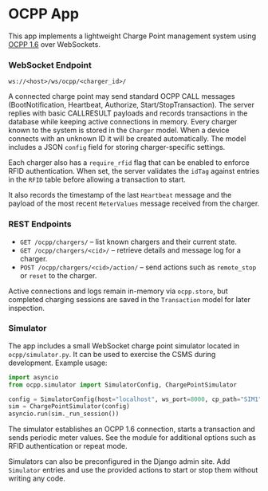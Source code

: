 # OCPP App

This app implements a lightweight Charge Point management system using
[OCPP 1.6](https://github.com/OCA/ocpp) over WebSockets.

### WebSocket Endpoint

```
ws://<host>/ws/ocpp/<charger_id>/
```

A connected charge point may send standard OCPP CALL messages
(BootNotification, Heartbeat, Authorize, Start/StopTransaction). The
server replies with basic CALLRESULT payloads and records transactions
in the database while keeping active connections in memory. Every charger
known to the system is stored in the `Charger` model. When a device
connects with an unknown ID it will be created automatically. The model
includes a JSON `config` field for storing charger-specific settings.

Each charger also has a `require_rfid` flag that can be enabled to
enforce RFID authentication. When set, the server validates the `idTag`
against entries in the `RFID` table before allowing a transaction to start.

It also records the timestamp of the last `Heartbeat` message and the
payload of the most recent `MeterValues` message received from the charger.



### REST Endpoints

- `GET /ocpp/chargers/` – list known chargers and their current state.
- `GET /ocpp/chargers/<cid>/` – retrieve details and message log for a charger.
- `POST /ocpp/chargers/<cid>/action/` – send actions such as `remote_stop` or
  `reset` to the charger.

Active connections and logs remain in-memory via `ocpp.store`, but
completed charging sessions are saved in the `Transaction` model for
later inspection.

### Simulator

The app includes a small WebSocket charge point simulator located in
`ocpp/simulator.py`.  It can be used to exercise the CSMS during
development.  Example usage:

```python
import asyncio
from ocpp.simulator import SimulatorConfig, ChargePointSimulator

config = SimulatorConfig(host="localhost", ws_port=8000, cp_path="SIM1")
sim = ChargePointSimulator(config)
asyncio.run(sim._run_session())
```

The simulator establishes an OCPP 1.6 connection, starts a transaction and
sends periodic meter values.  See the module for additional options such as
RFID authentication or repeat mode.

Simulators can also be preconfigured in the Django admin site.  Add
`Simulator` entries and use the provided actions to start or stop them
without writing any code.
